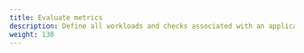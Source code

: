```yaml
---
title: Evaluate metrics
description: Define all workloads and checks associated with an application
weight: 130
---
```

